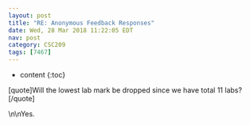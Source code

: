 ```yaml
---
layout: post
title: "RE: Anonymous Feedback Responses"
date: Wed, 28 Mar 2018 11:22:05 EDT
nav: post
category: CSC209
tags: [7467]
---
```


* content
{:toc}

[quote]Will the lowest lab mark be dropped since we have total 11 labs?[/quote]
<!-- more -->
<p>\n\nYes.</p>
